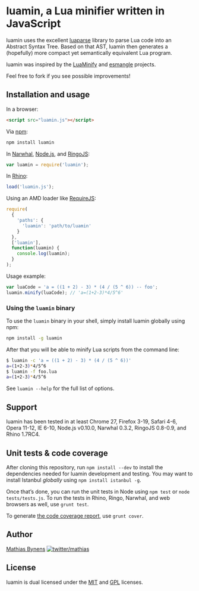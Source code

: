 # luamin, a Lua minifier written in JavaScript

luamin uses the excellent [luaparse](http://oxyc.github.com/luaparse/) library to parse Lua code into an Abstract Syntax Tree. Based on that AST, luamin then generates a (hopefully) more compact yet semantically equivalent Lua program.

luamin was inspired by the [LuaMinify](https://github.com/stravant/LuaMinify) and [esmangle](https://github.com/Constellation/esmangle) projects.

Feel free to fork if you see possible improvements!

## Installation and usage

In a browser:

~~~html
<script src="luamin.js"></script>
~~~

Via [npm](http://npmjs.org/):

~~~bash
npm install luamin
~~~

In [Narwhal](http://narwhaljs.org/), [Node.js](http://nodejs.org/), and [RingoJS](http://ringojs.org/):

~~~js
var luamin = require('luamin');
~~~

In [Rhino](http://www.mozilla.org/rhino/):

~~~js
load('luamin.js');
~~~

Using an AMD loader like [RequireJS](http://requirejs.org/):

~~~js
require(
  {
    'paths': {
      'luamin': 'path/to/luamin'
    }
  },
  ['luamin'],
  function(luamin) {
    console.log(luamin);
  }
);
~~~

Usage example:

~~~js
var luaCode = 'a = ((1 + 2) - 3) * (4 / (5 ^ 6)) -- foo';
luamin.minify(luaCode); // 'a=(1+2-3)*4/5^6'
~~~

### Using the `luamin` binary

To use the `luamin` binary in your shell, simply install luamin globally using npm:

```bash
npm install -g luamin
```

After that you will be able to minify Lua scripts from the command line:

```bash
$ luamin -c 'a = ((1 + 2) - 3) * (4 / (5 ^ 6))'
a=(1+2-3)*4/5^6
$ luamin -f foo.lua
a=(1+2-3)*4/5^6
```

See `luamin --help` for the full list of options.

## Support

luamin has been tested in at least Chrome 27, Firefox 3-19, Safari 4-6, Opera 11-12, IE 6-10, Node.js v0.10.0, Narwhal 0.3.2, RingoJS 0.8-0.9, and Rhino 1.7RC4.

## Unit tests & code coverage

After cloning this repository, run `npm install --dev` to install the dependencies needed for luamin development and testing. You may want to install Istanbul _globally_ using `npm install istanbul -g`.

Once that’s done, you can run the unit tests in Node using `npm test` or `node tests/tests.js`. To run the tests in Rhino, Ringo, Narwhal, and web browsers as well, use `grunt test`.

To generate [the code coverage report](http://rawgithub.com/mathiasbynens/luamin/master/coverage/luamin/luamin.js.html), use `grunt cover`.

## Author

[Mathias Bynens](http://mathiasbynens.be/)
  [![twitter/mathias](http://gravatar.com/avatar/24e08a9ea84deb17ae121074d0f17125?s=70)](http://twitter.com/mathias "Follow @mathias on Twitter")

## License

luamin is dual licensed under the [MIT](http://mths.be/mit) and [GPL](http://mths.be/gpl) licenses.
